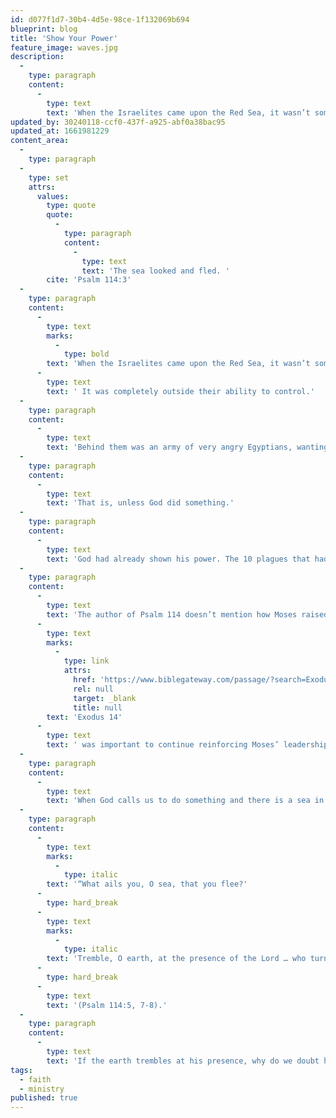 ```yaml
---
id: d077f1d7-30b4-4d5e-98ce-1f132069b694
blueprint: blog
title: 'Show Your Power'
feature_image: waves.jpg
description:
  -
    type: paragraph
    content:
      -
        type: text
        text: 'When the Israelites came upon the Red Sea, it wasn’t something that they were going to be able to handle on their own. It was completely outside their ability to control. God was ready to do something.'
updated_by: 30240118-ccf0-437f-a925-abf0a38bac95
updated_at: 1661981229
content_area:
  -
    type: paragraph
  -
    type: set
    attrs:
      values:
        type: quote
        quote:
          -
            type: paragraph
            content:
              -
                type: text
                text: 'The sea looked and fled. '
        cite: 'Psalm 114:3'
  -
    type: paragraph
    content:
      -
        type: text
        marks:
          -
            type: bold
        text: 'When the Israelites came upon the Red Sea, it wasn’t something that they were going to be able to handle on their own.'
      -
        type: text
        text: ' It was completely outside their ability to control.'
  -
    type: paragraph
    content:
      -
        type: text
        text: 'Behind them was an army of very angry Egyptians, wanting their slaves back. If the Egyptians caught them, it was either death or torture in their future. After the 10 plagues, it wasn’t going to be a very welcoming homecoming.'
  -
    type: paragraph
    content:
      -
        type: text
        text: 'That is, unless God did something.'
  -
    type: paragraph
    content:
      -
        type: text
        text: 'God had already shown his power. The 10 plagues that had recently brought Egypt to its knees were pretty clear signals that God was in charge of nature, just in case Israel had forgotten that the Creator of nature itself was involved.'
  -
    type: paragraph
    content:
      -
        type: text
        text: 'The author of Psalm 114 doesn’t mention how Moses raised his staff to part the seas. Although that act of obedience in '
      -
        type: text
        marks:
          -
            type: link
            attrs:
              href: 'https://www.biblegateway.com/passage/?search=Exodus+14&version=ESV'
              rel: null
              target: _blank
              title: null
        text: 'Exodus 14'
      -
        type: text
        text: ' was important to continue reinforcing Moses’ leadership of the people, it really didn’t do anything in itself. It was all God.'
  -
    type: paragraph
    content:
      -
        type: text
        text: 'When God calls us to do something and there is a sea in the way — whether it is opposition from others, a visa problem preventing you from ministering overseas, or a financial shortfall — God can display his power through that!'
  -
    type: paragraph
    content:
      -
        type: text
        marks:
          -
            type: italic
        text: '“What ails you, O sea, that you flee?'
      -
        type: hard_break
      -
        type: text
        marks:
          -
            type: italic
        text: 'Tremble, O earth, at the presence of the Lord … who turns the rock into a pool of water…” '
      -
        type: hard_break
      -
        type: text
        text: '(Psalm 114:5, 7-8).'
  -
    type: paragraph
    content:
      -
        type: text
        text: 'If the earth trembles at his presence, why do we doubt his power? Why are we staying up at night worrying that he won’t provide what we need to do what he asks us to do?'
tags:
  - faith
  - ministry
published: true
---
```

